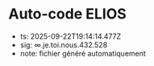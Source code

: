 # Auto-code ELIOS
- ts: 2025-09-22T19:14:14.477Z
- sig: ∞.je.toi.nous.432.528
- note: fichier généré automatiquement